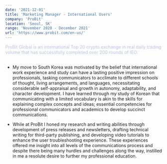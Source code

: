 ```yaml
---
date: '2021-12-01'
title: 'Marketing Manager - International Users'
company: 'ProBit'
location: 'Seoul, SK'
range: 'November 2020 - December 2021'
url: 'https://www.probit.com/en-us/'
---
```


<span style="color: #b8c2e2;">ProBit Global is an international Top 20 crypto exchange in real daily trading volume that has successfully completed over 200 rounds of IEO.</span><br/><br/>

- My move to South Korea was motivated by the belief that international work experience and study can have a lasting positive impression on professionals, tasking communicators to acclimate to different schools of thought, living arrangements, and languages, necessitating considerable self-appraisal and growth in autonomy, adaptability, and character development. I have learned through my study of Korean that communicating with a limited vocabulary is akin to the skills for explaining complex concepts and ideas; essential competencies for professional communicators and academics to develop succinct communications.

- While at ProBit I honed my research and writing abilities through development of press releases and newsletters, drafting technical writing for third-party publishing, and developing video tutorials to enhance the user troubleshooting experience. These experiences offered me insight into all levels of the communications process and despite there being many hurdles and challenges along the way, instilled in me a resolute desire to further my professional education.
